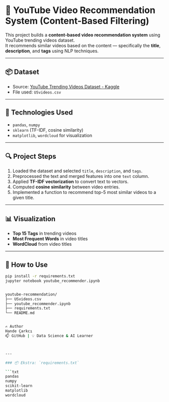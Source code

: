 # 🎥 YouTube Video Recommendation System (Content-Based Filtering)

This project builds a **content-based video recommendation system** using YouTube trending videos dataset.  
It recommends similar videos based on the content — specifically the **title**, **description**, and **tags** using NLP techniques.

---

## 📦 Dataset

- Source: [YouTube Trending Videos Dataset - Kaggle](https://www.kaggle.com/datasets/datasnaek/youtube-new)
- File used: `USvideos.csv`

---

## 🧰 Technologies Used

- `pandas`, `numpy`
- `sklearn` (TF-IDF, cosine similarity)
- `matplotlib`, `wordcloud` for visualization

---

## 🔍 Project Steps

1. Loaded the dataset and selected `title`, `description`, and `tags`.
2. Preprocessed the text and merged features into one `text` column.
3. Applied **TF-IDF vectorization** to convert text to vectors.
4. Computed **cosine similarity** between video entries.
5. Implemented a function to recommend top-5 most similar videos to a given title.

---

## 📊 Visualization

- **Top 15 Tags** in trending videos
- **Most Frequent Words** in video titles
- **WordCloud** from video titles

---

## 📌 How to Use

```bash
pip install -r requirements.txt
jupyter notebook youtube_recommender.ipynb


youtube-recommendation/
├── USvideos.csv
├── youtube_recommender.ipynb
├── requirements.txt
└── README.md


✍️ Author
Hande Çarkcı
📫 GitHub | 💡 Data Science & AI Learner



---

### 📦 Ekstra: `requirements.txt`

```txt
pandas
numpy
scikit-learn
matplotlib
wordcloud
